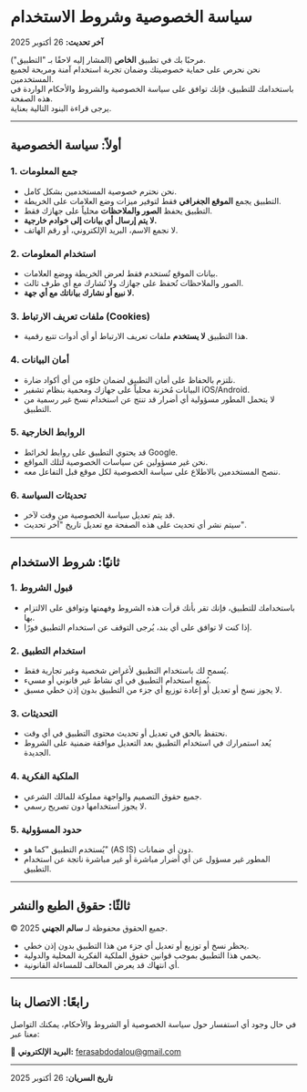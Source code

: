 # سياسة الخصوصية وشروط الاستخدام

**آخر تحديث:** 26 أكتوبر 2025

مرحبًا بك في تطبيق **الخاص** (المشار إليه لاحقًا بـ "التطبيق").  
نحن نحرص على حماية خصوصيتك وضمان تجربة استخدام آمنة ومريحة لجميع المستخدمين.  
باستخدامك للتطبيق، فإنك توافق على سياسة الخصوصية والشروط والأحكام الواردة في هذه الصفحة.  
يرجى قراءة البنود التالية بعناية.

---

## أولاً: سياسة الخصوصية

### 1. جمع المعلومات
- نحن نحترم خصوصية المستخدمين بشكل كامل.
- التطبيق يجمع **الموقع الجغرافي** فقط لتوفير ميزات وضع العلامات على الخريطة.
- التطبيق يحفظ **الصور والملاحظات** محلياً على جهازك فقط.
- **لا يتم إرسال أي بيانات إلى خوادم خارجية.**
- لا نجمع الاسم، البريد الإلكتروني، أو رقم الهاتف.

### 2. استخدام المعلومات
- بيانات الموقع تُستخدم فقط لعرض الخريطة ووضع العلامات.
- الصور والملاحظات تُحفظ على جهازك ولا تُشارك مع أي طرف ثالث.
- **لا نبيع أو نشارك بياناتك مع أي جهة.**

### 3. ملفات تعريف الارتباط (Cookies)
- هذا التطبيق **لا يستخدم** ملفات تعريف الارتباط أو أي أدوات تتبع رقمية.

### 4. أمان البيانات
- نلتزم بالحفاظ على أمان التطبيق لضمان خلوّه من أي أكواد ضارة.
- البيانات مُخزنة محلياً على جهازك ومحمية بنظام تشفير iOS/Android.
- لا يتحمل المطور مسؤولية أي أضرار قد تنتج عن استخدام نسخ غير رسمية من التطبيق.

### 5. الروابط الخارجية
- قد يحتوي التطبيق على روابط لخرائط Google.
- نحن غير مسؤولين عن سياسات الخصوصية لتلك المواقع.
- ننصح المستخدمين بالاطلاع على سياسة الخصوصية لكل موقع قبل التفاعل معه.

### 6. تحديثات السياسة
- قد يتم تعديل سياسة الخصوصية من وقت لآخر.
- سيتم نشر أي تحديث على هذه الصفحة مع تعديل تاريخ "آخر تحديث".

---

## ثانيًا: شروط الاستخدام

### 1. قبول الشروط
- باستخدامك للتطبيق، فإنك تقر بأنك قرأت هذه الشروط وفهمتها وتوافق على الالتزام بها.
- إذا كنت لا توافق على أي بند، يُرجى التوقف عن استخدام التطبيق فورًا.

### 2. استخدام التطبيق
- يُسمح لك باستخدام التطبيق لأغراض شخصية وغير تجارية فقط.
- يُمنع استخدام التطبيق في أي نشاط غير قانوني أو مسيء.
- لا يجوز نسخ أو تعديل أو إعادة توزيع أي جزء من التطبيق بدون إذن خطي مسبق.

### 3. التحديثات
- نحتفظ بالحق في تعديل أو تحديث محتوى التطبيق في أي وقت.
- يُعد استمرارك في استخدام التطبيق بعد التعديل موافقة ضمنية على الشروط الجديدة.

### 4. الملكية الفكرية
- جميع حقوق التصميم والواجهة مملوكة للمالك الشرعي.
- لا يجوز استخدامها دون تصريح رسمي.

### 5. حدود المسؤولية
- يُستخدم التطبيق "كما هو" (AS IS) دون أي ضمانات.
- المطور غير مسؤول عن أي أضرار مباشرة أو غير مباشرة ناتجة عن استخدام التطبيق.

---

## ثالثًا: حقوق الطبع والنشر

© 2025 جميع الحقوق محفوظة لـ **سالم الجهني**.

- يحظر نسخ أو توزيع أو تعديل أي جزء من هذا التطبيق بدون إذن خطي.
- يحمي هذا التطبيق بموجب قوانين حقوق الملكية الفكرية المحلية والدولية.
- أي انتهاك قد يعرض المخالف للمساءلة القانونية.

---

## رابعًا: الاتصال بنا

في حال وجود أي استفسار حول سياسة الخصوصية أو الشروط والأحكام، يمكنك التواصل معنا عبر:

📧 **البريد الإلكتروني:** ferasabdodalou@gmail.com


---

**تاريخ السريان:** 26 أكتوبر 2025
